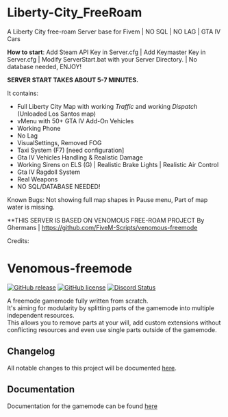 # Liberty-City_FreeRoam
A Liberty City free-roam Server base for Fivem | NO SQL | NO LAG | GTA IV Cars

**How to start**:
 Add Steam API Key in Server.cfg | 
 Add Keymaster Key in Server.cfg | 
 Modify ServerStart.bat with your Server Directory. | 
 No database needed, ENJOY!

**SERVER START TAKES ABOUT 5-7 MINUTES.**


It contains:
- Full Liberty City Map with working *Traffic* and working *Dispatch* (Unloaded Los Santos map)
- vMenu with 50+ GTA IV Add-On Vehicles
- Working Phone
- No Lag
- VisualSettings, Removed FOG
- Taxi System (F7) [need configuration]
- Gta IV Vehicles Handling & Realistic Damage
- Working Sirens on ELS (G) | Realistic Brake Lights | Realistic Air Control
- Gta IV Ragdoll System
- Real Weapons
- NO SQL/DATABASE NEEDED!

Known Bugs: Not showing full map shapes in Pause menu, Part of map water is missing.



**THIS SERVER IS BASED ON VENOMOUS FREE-ROAM PROJECT By Ghermans | https://github.com/FiveM-Scripts/venomous-freemode

Credits: 

# Venomous-freemode
[![GitHub release](https://img.shields.io/github/release/FiveM-Scripts/venomous-freemode.svg)](https://github.com/FiveM-Scripts/venomous-freemode/releases/latest)
[![GitHub license](https://img.shields.io/github/license/FiveM-Scripts/venomous-freemode.svg)](LICENSE) <a href="https://discordapp.com/invite/qnAqCEd" title="Chat on Discord"><img alt="Discord Status" src="https://discordapp.com/api/guilds/285462938691567627/widget.png"></a>

A freemode gamemode fully written from scratch.    
It's aiming for modularity by splitting parts of the gamemode into multiple independent resources.    
This allows you to remove parts at your will, add custom extensions without conflicting resources and even use single parts outside of the gamemode.

## Changelog    
All notable changes to this project will be documented [here](CHANGELOG.md).

## Documentation
Documentation for the gamemode can be found [here](https://venomous.fivem-scripts.org)
